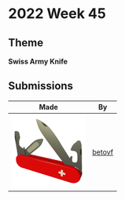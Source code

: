 # 2022 Week 45


## Theme

**Swiss Army Knife**


## Submissions

| Made | By |
|------|----|
| <img src="./betovf/swiss-army-knife.png" height="150" /> | [betovf](./betovf/) |
